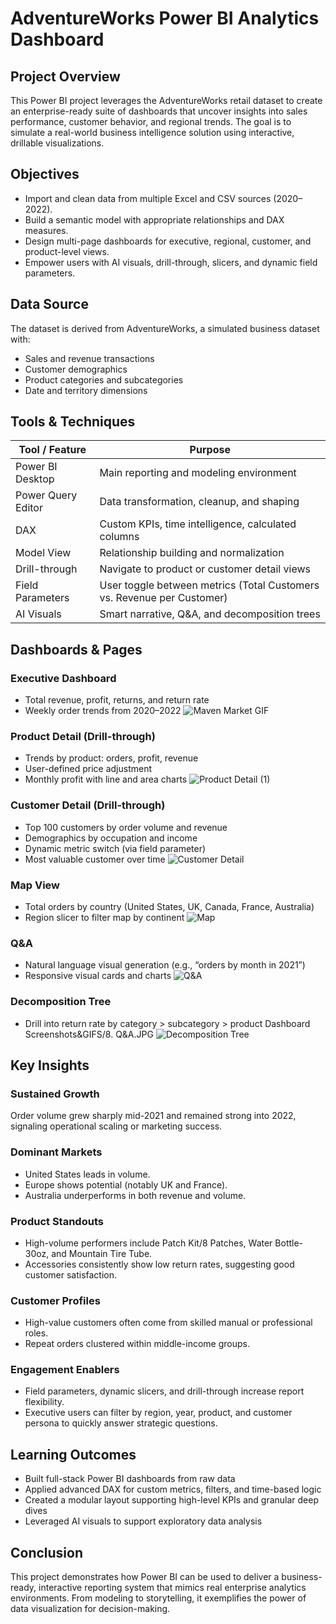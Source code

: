 #  AdventureWorks Power BI Analytics Dashboard

##  Project Overview
This Power BI project leverages the AdventureWorks retail dataset to create an enterprise-ready suite of dashboards that uncover insights into sales performance, customer behavior, and regional trends. The goal is to simulate a real-world business intelligence solution using interactive, drillable visualizations.

##  Objectives
- Import and clean data from multiple Excel and CSV sources (2020–2022).
- Build a semantic model with appropriate relationships and DAX measures.
- Design multi-page dashboards for executive, regional, customer, and product-level views.
- Empower users with AI visuals, drill-through, slicers, and dynamic field parameters.

##  Data Source
The dataset is derived from AdventureWorks, a simulated business dataset with:
- Sales and revenue transactions
- Customer demographics
- Product categories and subcategories
- Date and territory dimensions

##  Tools & Techniques

| Tool / Feature       | Purpose                                                   |
|----------------------|-----------------------------------------------------------|
| Power BI Desktop     | Main reporting and modeling environment                   |
| Power Query Editor   | Data transformation, cleanup, and shaping                |
| DAX                  | Custom KPIs, time intelligence, calculated columns        |
| Model View           | Relationship building and normalization                   |
| Drill-through        | Navigate to product or customer detail views              |
| Field Parameters     | User toggle between metrics (Total Customers vs. Revenue per Customer) |
| AI Visuals           | Smart narrative, Q&A, and decomposition trees             |

##  Dashboards & Pages

###  Executive Dashboard
- Total revenue, profit, returns, and return rate
- Weekly order trends from 2020–2022
![Maven Market GIF](images/Maven%20Market.GIF%201.gif)

###  Product Detail (Drill-through)
- Trends by product: orders, profit, revenue
- User-defined price adjustment
- Monthly profit with line and area charts
![Product Detail (1)](images/5.%20Product%20Detail%20(1).jpg)

###  Customer Detail (Drill-through)
- Top 100 customers by order volume and revenue
- Demographics by occupation and income
- Dynamic metric switch (via field parameter)
- Most valuable customer over time
![Customer Detail](images/6.%20Customer%20Detail.jpg)

###  Map View
- Total orders by country (United States, UK, Canada, France, Australia)
- Region slicer to filter map by continent
![Map](images/4.%20Map.jpg)

###  Q&A
- Natural language visual generation (e.g., “orders by month in 2021”)
- Responsive visual cards and charts
![Q&A](images/8.%20Q&A.jpg)

###  Decomposition Tree
- Drill into return rate by category > subcategory > product
Dashboard Screenshots&GIFS/8. Q&A.JPG
![Decomposition Tree](images/9.%20Decomposition%20Tree.jpg)

##  Key Insights

### Sustained Growth
Order volume grew sharply mid-2021 and remained strong into 2022, signaling operational scaling or marketing success.

### Dominant Markets
- United States leads in volume.
- Europe shows potential (notably UK and France).
- Australia underperforms in both revenue and volume.

### Product Standouts
- High-volume performers include Patch Kit/8 Patches,  Water Bottle-30oz, and Mountain Tire Tube.
- Accessories consistently show low return rates, suggesting good customer satisfaction.

### Customer Profiles
- High-value customers often come from skilled manual or professional roles.
- Repeat orders clustered within middle-income groups.

### Engagement Enablers
- Field parameters, dynamic slicers, and drill-through increase report flexibility.
- Executive users can filter by region, year, product, and customer persona to quickly answer strategic questions.

##  Learning Outcomes
- Built full-stack Power BI dashboards from raw data
- Applied advanced DAX for custom metrics, filters, and time-based logic
- Created a modular layout supporting high-level KPIs and granular deep dives
- Leveraged AI visuals to support exploratory data analysis

## Conclusion
This project demonstrates how Power BI can be used to deliver a business-ready, interactive reporting system that mimics real enterprise analytics environments. From modeling to storytelling, it exemplifies the power of data visualization for decision-making.
